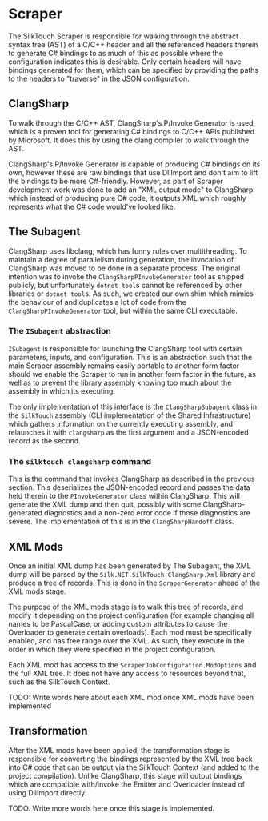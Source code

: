 ﻿# Scraper

The SilkTouch Scraper is responsible for walking through the abstract syntax tree (AST) of a C/C++ header and all the referenced headers therein to generate C# bindings to as much of this as possible where the configuration indicates this is desirable. Only certain headers will have bindings generated for them, which can be specified by providing the paths to the headers to "traverse" in the JSON configuration.

## ClangSharp

To walk through the C/C++ AST, ClangSharp's P/Invoke Generator is used, which is a proven tool for generating C# bindings to C/C++ APIs published by Microsoft. It does this by using the clang compiler to walk through the AST.

ClangSharp's P/Invoke Generator is capable of producing C# bindings on its own, however these are raw bindings that use DllImport and don't aim to lift the bindings to be more C#-friendly. However, as part of Scraper development work was done to add an "XML output mode" to ClangSharp which instead of producing pure C# code, it outputs XML which roughly represents what the C# code would've looked like.

## The Subagent

ClangSharp uses libclang, which has funny rules over multithreading. To maintain a degree of parallelism during generation, the invocation of ClangSharp was moved to be done in a separate process. The original intention was to invoke the `ClangSharpPInvokeGenerator` tool as shipped publicly, but unfortunately `dotnet tool`s cannot be referenced by other libraries or `dotnet tool`s. As such, we created our own shim which mimics the behaviour of and duplicates a lot of code from the `ClangSharpPInvokeGenerator` tool, but within the same CLI executable.

### The `ISubagent` abstraction

`ISubagent` is responsible for launching the ClangSharp tool with certain parameters, inputs, and configuration. This is an abstraction such that the main Scraper assembly remains easily portable to another form factor should we enable the Scraper to run in another form factor in the future, as well as to prevent the library assembly knowing too much about the assembly in which its executing.

The only implementation of this interface is the `ClangSharpSubagent` class in the `SilkTouch` assembly (CLI implementation of the Shared Infrastructure) which gathers information on the currently executing assembly, and relaunches it with `clangsharp` as the first argument and a JSON-encoded record as the second.

### The `silktouch clangsharp` command

This is the command that invokes ClangSharp as described in the previous section. This deserializes the JSON-encoded record and passes the data held therein to the `PInvokeGenerator` class within ClangSharp. This will generate the XML dump and then quit, possibly with some ClangSharp-generated diagnostics and a non-zero error code if those diagnostics are severe. The implementation of this is in the `ClangSharpHandoff` class.

## XML Mods

Once an initial XML dump has been generated by The Subagent, the XML dump will be parsed by the `Silk.NET.SilkTouch.ClangSharp.Xml` library and produce a tree of records. This is done in the `ScraperGenerator` ahead of the XML mods stage.

The purpose of the XML mods stage is to walk this tree of records, and modify it depending on the project configuration (for example changing all names to be PascalCase, or adding custom attributes to cause the Overloader to generate certain overloads). Each mod must be specifically enabled, and has free range over the XML. As such, they execute in the order in which they were specified in the project configuration.

Each XML mod has access to the `ScraperJobConfiguration.ModOptions` and the full XML tree. It does not have any access to resources beyond that, such as the SilkTouch Context.

TODO: Write words here about each XML mod once XML mods have been implemented

## Transformation

After the XML mods have been applied, the transformation stage is responsible for converting the bindings represented by the XML tree back into C# code that can be output via the SilkTouch Context (and added to the project compilation). Unlike ClangSharp, this stage will output bindings which are compatible with/invoke the Emitter and Overloader instead of using DllImport directly.

TODO: Write more words here once this stage is implemented.
